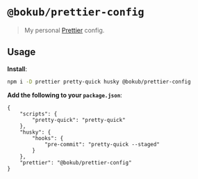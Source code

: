 # `@bokub/prettier-config`

> My personal [Prettier](https://prettier.io) config.

## Usage

**Install**:

```bash
npm i -D prettier pretty-quick husky @bokub/prettier-config
```

**Add the following to your `package.json`**:

```jsonc
{
    "scripts": {
        "pretty-quick": "pretty-quick"
    },
    "husky": {
        "hooks": {
            "pre-commit": "pretty-quick --staged"
        }
    },
    "prettier": "@bokub/prettier-config"
}
```
